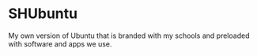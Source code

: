 # SHUbuntu
My own version of Ubuntu that is branded with my schools and preloaded with software and apps we use.
